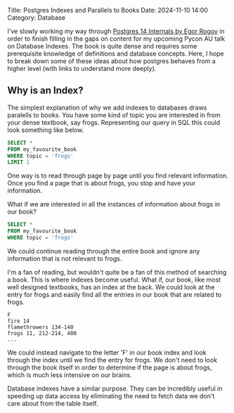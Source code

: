 Title: Postgres Indexes and Parallels to Books
Date: 2024-11-10 14:00
Category: Database

I've slowly working my way through [Postgres 14 Internals by Egor Rogov](https://postgrespro.com/community/books/internals) in order to finish filling in the gaps on content for my upcoming Pycon AU talk on Database Indexes. The book is quite dense and requires some prerequisite knowledge of definitions and database concepts. Here, I hope to break down some of these ideas about how postgres behaves from a higher level (with links to understand more deeply).

## Why is an Index?
The simplest explanation of why we add indexes to databases draws paralells to books. You have some kind of topic you are interested in from your dense textbook, say frogs. Representing our query in SQL this could look something like below.

```SQL
SELECT *
FROM my_favourite_book
WHERE topic = 'frogs'
LIMIT 1
```

One way is to read through page by page until you find relevant information. Once you find a page that is about frogs, you stop and have your information.

What if we are interested in all the instances of information about frogs in our book?

```SQL
SELECT *
FROM my_favourite_book
WHERE topic = 'frogs'
```

We could continue reading through the entire book and ignore any information that is not relevant to frogs.

I'm a fan of reading, but wouldn't quite be a fan of this method of searching a book. This is where indexes become useful. What if, our book, like most well designed textbooks, has an index at the back. We could look at the entry for frogs and easily find all the entries in our book that are related to frogs.

```
F
fire 14
flamethrowers 134-140
frogs 11, 212-214, 400
...
```

We could instead navigate to the letter 'F' in our book index and look through the index until we find the entry for frogs. We don't need to look through the book itself in order to determine if the page is about frogs, which is much less intensive on our brains.

Database indexes have a similar purpose. They can be incredibly useful in speeding up data access by eliminating the need to fetch data we don't care about from the table itself.